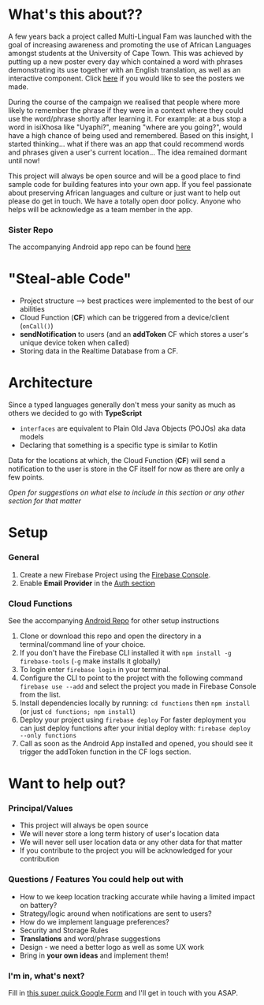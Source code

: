 # What's this about??
A few years back a project called Multi-Lingual Fam was launched with the goal of increasing awareness and promoting the 
use of African Languages amongst students at the University of Cape Town. This was achieved by putting up a new poster 
every day which contained a word with phrases demonstrating its use together with an English translation, as well as an 
interactive component. Click [here](https://www.instagram.com/tutorxsocialprojects/) if you would like to see the posters we made. 

During the course of the campaign we realised that people where more likely to remember the phrase if they were in a context
where they could use the word/phrase shortly after learning it. For example: at a bus stop a word in isiXhosa like "Uyaphi?", 
meaning "where are you going?", would have a high chance of being used and remembered. Based on this insight, I started thinking... what if
there was an app that could recommend words and phrases given a user's current location... The idea remained dormant until now! 

This project will always be open source and will be a good place to find sample code for building features into your own app. 
If you feel passionate about preserving African languages and culture or just want to help out please do get in touch. We have a 
totally open door policy. Anyone who helps will be acknowledge as a team member in the app. 

### Sister Repo
The accompanying Android app repo can be found [here](https://github.com/olddustysocksunderthecouch/LocationForegroundServiceSample)
 
# "Steal-able Code" 
- Project structure --> best practices were implemented to the best of our abilities
- Cloud Function (**CF**) which can be triggered from a device/client (`onCall()`)
- **sendNotification** to users (and an **addToken** CF which stores a user's unique device token when called)
- Storing data in the Realtime Database from a CF.

# Architecture
Since a typed languages generally don't mess your sanity as much as others we decided to go with **TypeScript**
- `interfaces` are equivalent to Plain Old Java Objects (POJOs) aka data models
- Declaring that something is a specific type is similar to Kotlin

Data for the locations at which, the Cloud Function (**CF**) will send a notification to the user is store in the CF 
itself for now as there are only a few points. 

_Open for suggestions on what else to include in this section or any other section for that matter_

# Setup
### General
 1. Create a new Firebase Project using the [Firebase Console](https://console.firebase.google.com).
 1. Enable **Email Provider** in the [Auth section](https://console.firebase.google.com/project/_/authentication/providers)
 
 ### Cloud Functions
 See the accompanying [Android Repo](https://github.com/olddustysocksunderthecouch/LocationForegroundServiceSample) 
 for other setup instructions
 1. Clone or download this repo and open the directory in a terminal/command line of your choice.
 1. If you don't have the Firebase CLI installed it with `npm install -g firebase-tools` (`-g` make installs it globally) 
 1. To login enter `firebase login` in your terminal.
 1. Configure the CLI to point to the project with the following command `firebase use --add` and select the project you 
 made in Firebase Console from the list.
 1. Install dependencies locally by running: `cd functions` then `npm install` (or just `cd functions; npm install`)
 1. Deploy your project using `firebase deploy` For faster deployment you can just deploy functions after your initial deploy with:
 `firebase deploy --only functions`
1. Call as soon as the Android App installed and opened, you should see it trigger the addToken function in the CF logs section.

# Want to help out?
### Principal/Values
- This project will always be open source
- We will never store a long term history of user's location data
- We will never sell user location data or any other data for that matter
- If you contribute to the project you will be acknowledged for your contribution

### Questions / Features You could help out with
- How to we keep location tracking accurate while having a limited impact on battery?
- Strategy/logic around when notifications are sent to users?
- How do we implement language preferences?
- Security and Storage Rules
- **Translations** and word/phrase suggestions
- Design - we need a better logo as well as some UX work
- Bring in **your own ideas** and implement them! 

### I'm in, what's next?
Fill in [this super quick Google Form](https://goo.gl/forms/TIE4wfNlaMAeNOwp2) and I'll get in touch with you ASAP.
